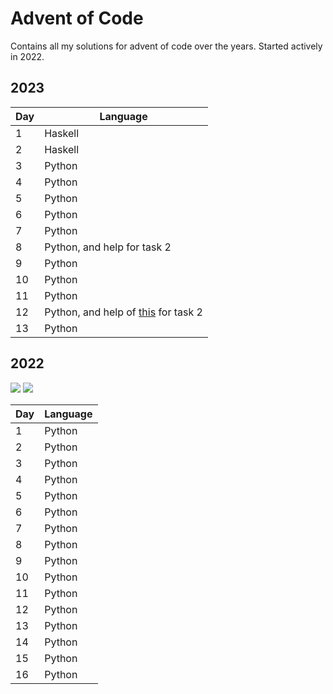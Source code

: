 # Advent of Code

Contains all my solutions for advent of code over the years. Started actively in 2022.

## 2023

| Day | Language                                                                                                                                        |
| --- | ----------------------------------------------------------------------------------------------------------------------------------------------- |
| 1   | Haskell                                                                                                                                         |
| 2   | Haskell                                                                                                                                         |
| 3   | Python                                                                                                                                          |
| 4   | Python                                                                                                                                          |
| 5   | Python                                                                                                                                          |
| 6   | Python                                                                                                                                          |
| 7   | Python                                                                                                                                          |
| 8   | Python, and help for task 2                                                                                                                     |
| 9   | Python                                                                                                                                          |
| 10  | Python                                                                                                                                          |
| 11  | Python                                                                                                                                          |
| 12  | Python, and help of [this](https://www.reddit.com/r/adventofcode/comments/18hbbxe/2023_day_12python_stepbystep_tutorial_with_bonus/) for task 2 |
| 13  | Python                                                                                                                                          |

## 2022

![](https://img.shields.io/badge/stars%20⭐-32-yellow)
![](https://img.shields.io/badge/days%20completed-16-red)

| Day | Language |
| --- | -------- |
| 1   | Python   |
| 2   | Python   |
| 3   | Python   |
| 4   | Python   |
| 5   | Python   |
| 6   | Python   |
| 7   | Python   |
| 8   | Python   |
| 9   | Python   |
| 10  | Python   |
| 11  | Python   |
| 12  | Python   |
| 13  | Python   |
| 14  | Python   |
| 15  | Python   |
| 16  | Python   |
